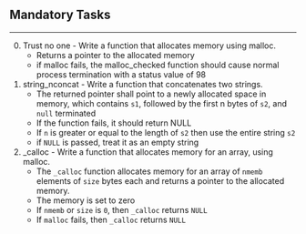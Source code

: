 ## Mandatory Tasks ##
***
0. Trust no one - Write a function that allocates memory using malloc.
	* Returns a pointer to the allocated memory
	* if malloc fails, the malloc_checked function should cause normal process termination with a status value of 98
1. string_nconcat - Write a function that concatenates two strings.
	* The returned pointer shall point to a newly allocated space in memory, which contains `s1`, followed by the first n bytes of `s2`, and `null` terminated
	* If the function fails, it should return NULL
	* If `n` is greater or equal to the length of `s2` then use the entire string `s2`
	* if `NULL` is passed, treat it as an empty string
2. _calloc - Write a function that allocates memory for an array, using malloc.
	* The `_calloc` function allocates memory for an array of `nmemb` elements of `size` bytes each and returns a pointer to the allocated memory.
	* The memory is set to zero
	* If `nmemb` or `size` is `0`, then `_calloc` returns `NULL`
	* If `malloc` fails, then `_calloc` returns `NULL`
